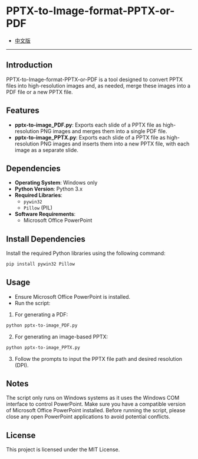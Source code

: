 # PPTX-to-Image-format-PPTX-or-PDF

- [中文版](README_ZH-CN.md)
---

## Introduction

PPTX-to-Image-format-PPTX-or-PDF is a tool designed to convert PPTX files into high-resolution images and, as needed, merge these images into a PDF file or a new PPTX file.

## Features

- **pptx-to-image_PDF.py**: Exports each slide of a PPTX file as high-resolution PNG images and merges them into a single PDF file.
- **pptx-to-image_PPTX.py**: Exports each slide of a PPTX file as high-resolution PNG images and inserts them into a new PPTX file, with each image as a separate slide.

## Dependencies

- **Operating System**: Windows only
- **Python Version**: Python 3.x
- **Required Libraries**:
  - `pywin32`
  - `Pillow` (PIL)
- **Software Requirements**:
  - Microsoft Office PowerPoint

## Install Dependencies

Install the required Python libraries using the following command:

```Bash
pip install pywin32 Pillow
```

## Usage
- Ensure Microsoft Office PowerPoint is installed.
- Run the script:

1. For generating a PDF:
```Bash
python pptx-to-image_PDF.py
```

2. For generating an image-based PPTX:
```Bash
python pptx-to-image_PPTX.py
```
3. Follow the prompts to input the PPTX file path and desired resolution (DPI).

## Notes
The script only runs on Windows systems as it uses the Windows COM interface to control PowerPoint.
Make sure you have a compatible version of Microsoft Office PowerPoint installed.
Before running the script, please close any open PowerPoint applications to avoid potential conflicts.

## License
This project is licensed under the MIT License.
